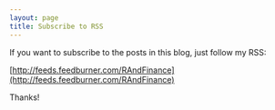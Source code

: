 ```yaml
---
layout: page
title: Subscribe to RSS
---
```


If you want to subscribe to the posts in this blog, just follow my RSS:

[http://feeds.feedburner.com/RAndFinance](http://feeds.feedburner.com/RAndFinance)

Thanks!
